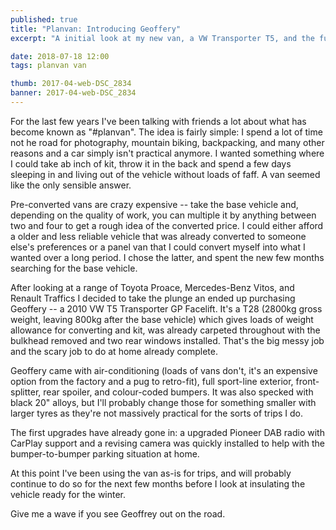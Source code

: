 ```yaml
---
published: true
title: "Planvan: Introducing Geoffery"
excerpt: "A initial look at my new van, a VW Transporter T5, and the future plans for it"

date: 2018-07-18 12:00
tags: planvan van

thumb: 2017-04-web-DSC_2834
banner: 2017-04-web-DSC_2834
---
```


For the last few years I've been talking with friends a lot about what has become known as "#planvan". The idea is fairly simple: I spend a lot of time not he road for photography, mountain biking, backpacking, and many other reasons and a car simply isn't practical anymore. I wanted something where I could take ab inch of kit, throw it in the back and spend a few days sleeping in and living out of the vehicle without loads of faff. A van seemed like the only sensible answer. 

Pre-converted vans are crazy expensive -- take the base vehicle and, depending on the quality of work, you can multiple it by anything between two and four to get a rough idea of the converted price. I could either afford a older and less reliable vehicle that was already converted to someone else's preferences or a panel van that I could convert myself into what I wanted over a long period. I chose the latter, and spent the new few months searching for the base vehicle. 

After looking at a range of Toyota Proace, Mercedes-Benz Vitos, and Renault Traffics I decided to take the plunge an ended up purchasing Geoffery -- a 2010 VW T5 Transporter GP Facelift. It's a T28 (2800kg gross weight, leaving 800kg after the base vehicle) which gives loads of weight allowance for converting and kit, was already carpeted throughout with the bulkhead removed and two rear windows installed. That's the big messy job and the scary job to do at home already complete. 

Geoffery came with air-conditioning (loads of vans don't, it's an expensive option from the factory and a pug to retro-fit), full sport-line exterior, front-splitter, rear spoiler, and colour-coded bumpers. It was also specked with black 20" alloys, but I'll probably change those for something smaller with larger tyres as they're not massively practical for the sorts of trips I do. 

The first upgrades have already gone in: a upgraded Pioneer DAB radio with CarPlay support and a revising camera was quickly installed to help with the bumper-to-bumper parking situation at home. 

At this point I've been using the van as-is for trips, and will probably continue to do so for the next few months before I look at insulating the vehicle ready for the winter.

Give me a wave if you see Geoffrey out on the road. 